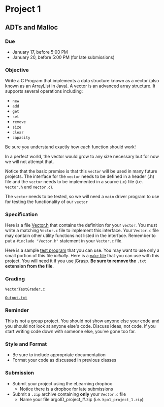 # Project 1

## ADTs and Malloc

### Due
* January 17, before 5:00 PM
* January 20, before 5:00 PM (for late submissions)

### Objective
Write a C Program that implements a data structure known as a vector (also 
known as an ArrayList in Java). A vector is an advanced array structure. It 
supports several operations including:
  * `new`
  * `add`
  * `get`
  * `set`
  * `remove`
  * `size`
  * `clear`
  * `capacity`

Be sure you understand exactly how each function should work!

In a perfect world, the vector would grow to any size necessary but for now we 
will not attempt that.

Notice that the basic premise is that this `vector` will be used in many 
future projects. The interface for the `vector` needs to be defined in a 
header (.h) file and the `vector` needs to be implemented in a source (.c) 
file (i.e. `Vector.h` and `Vector.c`).

The `vector` needs to be tested, so we will need a `main` driver program to 
use for testing the functionality of our `vector`

### Specification
Here is a file [Vector.h](Vector.h) that contains the definition for your 
`vector`. You must write a matching `Vector.c` file to implement this 
interface. Your `Vector.c` file may contain other utility functions not listed 
in the interface. Remember to put a `#include "Vector.h"` statement in your 
`Vector.c` file.

Here is a sample [test program](VectorTest.c) that you can use. You may want 
to use only a small portion of this file *initially*. Here is a 
[`make` file](makefile.txt) that you can use with this project. You will need 
it if you use jGrasp. **Be sure to remove the** `.txt` **extension from the 
file**.

### Grading
[`VectorTestGrader.c`](VectorTestGrader.c)

[`Output.txt`](Output.txt)

### Reminder
This is not a group project. You should not show anyone else your code and you 
should not look at anyone else's code. Discuss ideas, not code. If you start
writing code down with someone else, you've gone too far.

### Style and Format
* Be sure to include appropriate documentation
* Format your code as discussed in previous classes

### Submission
* Submit your project using the eLearning dropbox
  * Notice there is a dropbox for late submissions
* Submit a `.zip` archive containing **only** your `Vector.c` file
  * Name your file argoID_project_#.zip (i.e. `kpo1_project_1.zip`)
